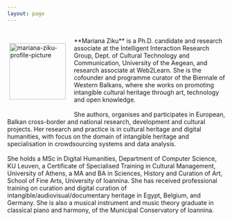 ```yaml
---
layout: page
---
```


<br>
<p style="float: left;"><img src="https://mziku.github.io/images/10574310_795517237244850_4768544535441850499_n(1).jpg" style="float:left; margin-right:5mm; margin-bottom:5mm; margin-left:5;" alt="mariana-ziku-profile-picture" width="130" height="auto"></p> 
**Mariana Ziku** is a Ph.D. candidate and research associate at the Intelligent Interaction Research Group, Dept. of Cultural Technology and Communication, University of the Aegean, and research associate at Web2Learn. She is the cofounder and programme curator of the Biennale of Western Balkans, where she works on promoting intangible cultural heritage through art, technology and open knowledge.
<br>
<br>
She authors, organises and participates in European, Balkan cross-border and national research, development and cultural projects. Her research and practice is in cultural heritage and digital humanities, with focus on the domain of intangible heritage and specialisation in crowdsourcing systems and data analysis.
<br>
<br>
She holds a MSc in Digital Humanities, Department of Computer Science, KU Leuven, a Certificate of Specialised Training in Cultural Management, University of Athens, a MA and BA in Sciences, History and Curation of Art, School of Fine Arts, University of Ioannina. She has received professional training on curation and digital curation of intangible/audiovisual/documentary heritage in Egypt, Belgium, and Germany. She is also a musical instrument and music theory graduate in classical piano and harmony, of the Municipal Conservatory of Ioannina.


